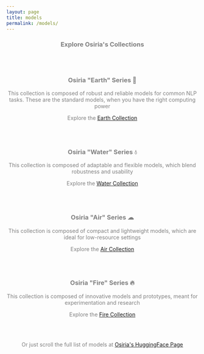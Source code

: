 ```yaml
---
layout: page
title: models
permalink: /models/
---
```


<center><h3><span style="color:grey">Explore Osiria's Collections</span></h3></center>

<br>
<br>

<center><h3><span style="color:grey">Osiria "Earth" Series 🌱</span></h3></center>
<center><p><span style="color:grey">This collection is composed of robust and reliable models for common NLP tasks. These are the standard models, when you have the right computing power</span></p></center>
<center><p><span style="color:grey">Explore the <a href="https://huggingface.co/collections/osiria/osiria-earth-series-651ddb5a0a472c21f4ae3c4d">Earth Collection</a></span></p></center>
  
<br>
<br>
<center><h3><span style="color:grey">Osiria "Water" Series 💧</span></h3></center>
<center><p><span style="color:grey">This collection is composed of adaptable and flexible models, which blend robustness and usability</span></p></center>
<center><p><span style="color:grey">Explore the <a href="https://huggingface.co/collections/osiria/osiria-water-series-651ddc138e9df3b51c33a9f0">Water Collection</a></span></p></center>

<br>
<br>
<center><h3><span style="color:grey">Osiria "Air" Series ☁</span></h3></center>
<center><p><span style="color:grey">This collection is composed of compact and lightweight models, which are ideal for low-resource settings</span></p></center>
<center><p><span style="color:grey">Explore the <a href="https://huggingface.co/collections/osiria/osiria-air-series-651ddcdbdff974d92a78eea0">Air Collection</a></span></p></center>

<br>
<br>
<center><h3><span style="color:grey">Osiria "Fire" Series 🔥</span></h3></center>
<center><p><span style="color:grey">This collection is composed of innovative models and prototypes, meant for experimentation and research</span></p></center>
<center><p><span style="color:grey">Explore the <a href="https://huggingface.co/collections/osiria/osiria-fire-series-651f480de3c862805599e7e5">Fire Collection</a></span></p></center>
  
<br>
<br>

<center><p><span style="color:grey">Or just scroll the full list of models at <a href="https://huggingface.co/osiria">Osiria's HuggingFace Page</a></span></p></center>
